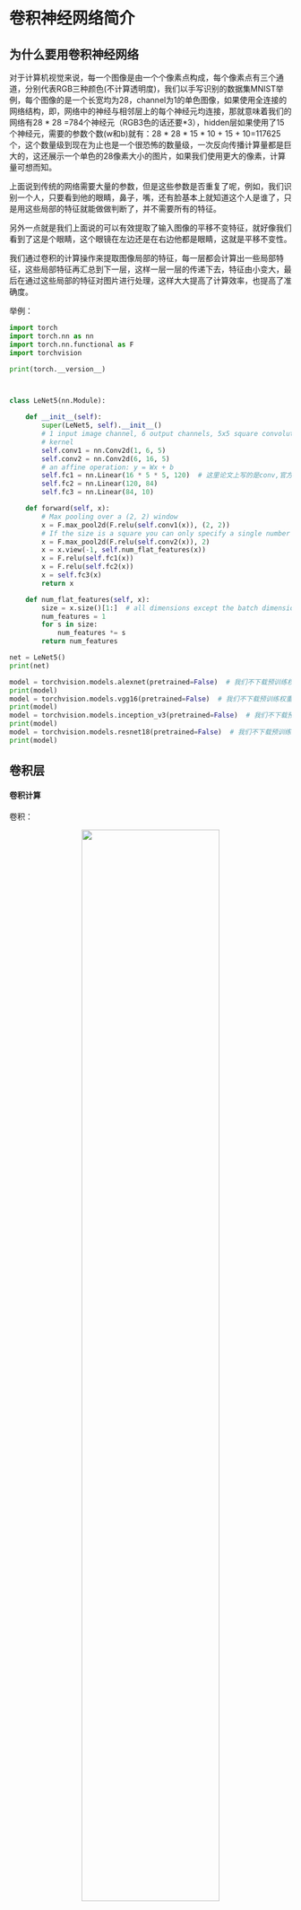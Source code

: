 

# 卷积神经网络简介




## 为什么要用卷积神经网络


对于计算机视觉来说，每一个图像是由一个个像素点构成，每个像素点有三个通道，分别代表RGB三种颜色(不计算透明度)，我们以手写识别的数据集MNIST举例，每个图像的是一个长宽均为28，channel为1的单色图像，如果使用全连接的网络结构，即，网络中的神经与相邻层上的每个神经元均连接，那就意味着我们的网络有28 * 28 =784个神经元（RGB3色的话还要*3），hidden层如果使用了15个神经元，需要的参数个数(w和b)就有：28 * 28 * 15 * 10 + 15 + 10=117625个，这个数量级到现在为止也是一个很恐怖的数量级，一次反向传播计算量都是巨大的，这还展示一个单色的28像素大小的图片，如果我们使用更大的像素，计算量可想而知。



上面说到传统的网络需要大量的参数，但是这些参数是否重复了呢，例如，我们识别一个人，只要看到他的眼睛，鼻子，嘴，还有脸基本上就知道这个人是谁了，只是用这些局部的特征就能做做判断了，并不需要所有的特征。

另外一点就是我们上面说的可以有效提取了输入图像的平移不变特征，就好像我们看到了这是个眼睛，这个眼镜在左边还是在右边他都是眼睛，这就是平移不变性。


我们通过卷积的计算操作来提取图像局部的特征，每一层都会计算出一些局部特征，这些局部特征再汇总到下一层，这样一层一层的传递下去，特征由小变大，最后在通过这些局部的特征对图片进行处理，这样大大提高了计算效率，也提高了准确度。


举例：

```py
import torch
import torch.nn as nn
import torch.nn.functional as F
import torchvision

print(torch.__version__)



class LeNet5(nn.Module):

    def __init__(self):
        super(LeNet5, self).__init__()
        # 1 input image channel, 6 output channels, 5x5 square convolution
        # kernel
        self.conv1 = nn.Conv2d(1, 6, 5)
        self.conv2 = nn.Conv2d(6, 16, 5)
        # an affine operation: y = Wx + b
        self.fc1 = nn.Linear(16 * 5 * 5, 120)  # 这里论文上写的是conv,官方教程用了线性层
        self.fc2 = nn.Linear(120, 84)
        self.fc3 = nn.Linear(84, 10)

    def forward(self, x):
        # Max pooling over a (2, 2) window
        x = F.max_pool2d(F.relu(self.conv1(x)), (2, 2))
        # If the size is a square you can only specify a single number
        x = F.max_pool2d(F.relu(self.conv2(x)), 2)
        x = x.view(-1, self.num_flat_features(x))
        x = F.relu(self.fc1(x))
        x = F.relu(self.fc2(x))
        x = self.fc3(x)
        return x

    def num_flat_features(self, x):
        size = x.size()[1:]  # all dimensions except the batch dimension
        num_features = 1
        for s in size:
            num_features *= s
        return num_features

net = LeNet5()
print(net)

model = torchvision.models.alexnet(pretrained=False)  # 我们不下载预训练权重
print(model)
model = torchvision.models.vgg16(pretrained=False)  # 我们不下载预训练权重
print(model)
model = torchvision.models.inception_v3(pretrained=False)  # 我们不下载预训练权重
print(model)
model = torchvision.models.resnet18(pretrained=False)  # 我们不下载预训练权重
print(model)
```






## 卷积层

#### 卷积计算

卷积：

<p align="center">
    <img width="70%" height="70%" src="http://images.iterate.site/blog/image/20200522/CtlVUUiGwFBX.gif">
</p>




卷积神经网路的开山之作，麻雀虽小，但五脏俱全，卷积层、pooling层、全连接层，这些都是现代CNN网络的基本组件
   - 用卷积提取空间特征；
   - 由空间平均得到子样本；
   - 用 tanh 或 sigmoid 得到非线性；
   - 用 multi-layer neural network（MLP）作为最终分类器；
   - 层层之间用稀疏的连接矩阵，以避免大的计算成本。


<p align="center">
    <img width="70%" height="70%" src="http://images.iterate.site/blog/image/20200522/gRDOTA4VFGx9.jpg?imageslim">
</p>


输入：图像Size为32*32。这要比mnist数据库中最大的字母(28*28)还大。这样做的目的是希望潜在的明显特征，如笔画断续、角点能够出现在最高层特征监测子感受野的中心。

输出：10个类别，分别为0-9数字的概率

1. C1层是一个卷积层，有6个卷积核（提取6种局部特征），核大小为5 * 5
2. S2层是pooling层，下采样（区域:2 * 2 ）降低网络训练参数及模型的过拟合程度。
3. C3层是第二个卷积层，使用16个卷积核，核大小:5 * 5 提取特征
4. S4层也是一个pooling层，区域:2*2
5. C5层是最后一个卷积层，卷积核大小:5 * 5  卷积核种类:120
6. 最后使用全连接层，将C5的120个特征进行分类，最后输出0-9的概率


## AlexNet

可以算作LeNet的一个更深和更广的版本，可以用来学习更复杂的对象 [论文](https://papers.nips.cc/paper/4824-imagenet-classification-with-deep-convolutional-neural-networks.pdf)
   - 用rectified linear units（ReLU）得到非线性；
   - 使用 dropout 技巧在训练期间有选择性地忽略单个神经元，来减缓模型的过拟合；
   - 重叠最大池，避免平均池的平均效果；
   - 使用 GPU NVIDIA GTX 580 可以减少训练时间，这比用CPU处理快了 10 倍，所以可以被用于更大的数据集和图像上。


<p align="center">
    <img width="70%" height="70%" src="http://images.iterate.site/blog/image/20200522/hx56YKOOJGqh.png?imageslim">
</p>

虽然 AlexNet只有8层，但是它有60M以上的参数总量，Alexnet有一个特殊的计算层，LRN层，做的事是对当前层的输出结果做平滑处理，这里就不做详细介绍了，
Alexnet的每一阶段（含一次卷积主要计算的算作一层）可以分为8层：


1. con - relu - pooling - LRN ：
要注意的是input层是227*227，而不是paper里面的224，这里可以算一下，主要是227可以整除后面的conv1计算，224不整除。如果一定要用224可以通过自动补边实现，不过在input就补边感觉没有意义，补得也是0，这就是我们上面说的公式的重要性。
2. conv - relu - pool - LRN ：
group=2，这个属性强行把前面结果的feature map分开，卷积部分分成两部分做
3. conv - relu
4. conv - relu
5. conv - relu - pool
6. fc - relu - dropout ：
dropout层，在alexnet中是说在训练的以1/2概率使得隐藏层的某些neuron的输出为0，这样就丢到了一半节点的输出，BP的时候也不更新这些节点，防止过拟合。
7. fc - relu - dropout 
8. fc - softmax 




## VGG

2015，牛津的 VGG。[论文](https://arxiv.org/pdf/1409.1556.pdf)

   - 每个卷积层中使用更小的 3×3 filters，并将它们组合成卷积序列
   - 多个3×3卷积序列可以模拟更大的接收场的效果
   - 每次的图像像素缩小一倍，卷积核的数量增加一倍
 
VGG有很多个版本，也算是比较稳定和经典的model。它的特点也是连续conv多计算量巨大，这里我们以VGG16为例.[图片来源](https://www.cs.toronto.edu/~frossard/post/vgg16/)


<p align="center">
    <img width="70%" height="70%" src="http://images.iterate.site/blog/image/20200522/dc3enwKPrDp5.png?imageslim">
</p>

VGG清一色用小卷积核，结合作者和自己的观点，这里整理出小卷积核比用大卷积核的优势：

根据作者的观点，input8 -> 3层conv3x3后，output=2，等同于1层conv7x7的结果； input=8 -> 2层conv3x3后，output=2，等同于2层conv5x5的结果

卷积层的参数减少。相比5x5、7x7和11x11的大卷积核，3x3明显地减少了参数量

通过卷积和池化层后，图像的分辨率降低为原来的一半，但是图像的特征增加一倍，这是一个十分规整的操作:
分辨率由输入的224->112->56->28->14->7，
特征从原始的RGB3个通道-> 64 ->128 -> 256 -> 512

这为后面的网络提供了一个标准，我们依旧使用Pytorch官方实现版本来查看



## GoogLeNet (Inception)

2014，Google Christian Szegedy [论文](https://arxiv.org/abs/1512.00567)
- 使用1×1卷积块（NiN）来减少特征数量，这通常被称为“瓶颈”，可以减少深层神经网络的计算负担。
- 每个池化层之前，增加 feature maps，增加每一层的宽度来增多特征的组合性

googlenet最大的特点就是包含若干个inception模块，所以有时候也称作 inception net。
googlenet虽然层数要比VGG多很多，但是由于inception的设计，计算速度方面要快很多。

<p align="center">
    <img width="70%" height="70%" src="http://images.iterate.site/blog/image/20200522/zywp5DxOK7GG.png?imageslim">
</p>


不要被这个图吓到，其实原理很简单

Inception架构的主要思想是找出如何让已有的稠密组件接近与覆盖卷积视觉网络中的最佳局部稀疏结构。现在需要找出最优的局部构造，并且重复几次。之前的一篇文献提出一个层与层的结构，在最后一层进行相关性统计，将高相关性的聚集到一起。这些聚类构成下一层的单元，且与上一层单元连接。假设前面层的每个单元对应于输入图像的某些区域，这些单元被分为滤波器组。在接近输入层的低层中，相关单元集中在某些局部区域，最终得到在单个区域中的大量聚类，在最后一层通过1x1的卷积覆盖。

上面的话听起来很生硬，其实解释起来很简单：每一模块我们都是用若干个不同的特征提取方式，例如 3x3卷积，5x5卷积，1x1的卷积，pooling等，都计算一下，最后再把这些结果通过Filter Concat来进行连接，找到这里面作用最大的。而网络里面包含了许多这样的模块，这样不用我们人为去判断哪个特征提取方式好，网络会自己解决（是不是有点像AUTO ML），在Pytorch中实现了InceptionA-E，还有InceptionAUX 模块。




## ResNet


2015，Kaiming He, Xiangyu Zhang, Shaoqing Ren, Jian Sun [论文](https://arxiv.org/abs/1512.03385)

刚才的googlenet已经很深了，ResNet可以做到更深，通过残差计算，可以训练超过1000层的网络，俗称跳连接

### 退化问题

网络层数增加，但是在训练集上的准确率却饱和甚至下降了。这个不能解释为overfitting，因为overfit应该表现为在训练集上表现更好才对。这个就是网络退化的问题，退化问题说明了深度网络不能很简单地被很好地优化

### 残差网络的解决办法

深层网络的后面那些层是恒等映射，那么模型就退化为一个浅层网络。那现在要解决的就是学习恒等映射函数了。让一些层去拟合一个潜在的恒等映射函数H(x) = x，比较困难。如果把网络设计为H(x) = F(x) + x。我们可以转换为学习一个残差函数F(x) = H(x) - x。 只要F(x)=0，就构成了一个恒等映射H(x) = x. 而且，拟合残差肯定更加容易。

以上又很不好理解，继续解释下，先看图：
<p align="center">
    <img width="70%" height="70%" src="http://images.iterate.site/blog/image/20200523/yQuWbH5cwnmV.png?imageslim">
</p>


我们在激活函数前将上一层（或几层）的输出与本层计算的输出相加，将求和的结果输入到激活函数中做为本层的输出，引入残差后的映射对输出的变化更敏感，其实就是看本层相对前几层是否有大的变化，相当于是一个差分放大器的作用。图中的曲线就是残差中的shoutcut，他将前一层的结果直接连接到了本层，也就是俗称的跳连接。

我们以经典的resnet18来看一下网络结构 [图片来源](https://www.researchgate.net/figure/Proposed-Modified-ResNet-18-architecture-for-Bangla-HCR-In-the-diagram-conv-stands-for_fig1_323063171)
<p align="center">
    <img width="70%" height="70%" src="http://images.iterate.site/blog/image/20200523/B1LcLWrMnpQC.jpg?imageslim">
</p>




那么我们该如何选择网络呢？

[来源](https://www.researchgate.net/figure/Comparison-of-popular-CNN-architectures-The-vertical-axis-shows-top-1-accuracy-on_fig2_320084139)


<p align="center">
    <img width="70%" height="70%" src="http://images.iterate.site/blog/image/20200523/mW7cAxTLFuME.png?imageslim">
</p>

以上表格可以清楚的看到准确率和计算量之间的对比。我的建议是，小型图片分类任务，resnet18基本上已经可以了，如果真对准确度要求比较高，再选其他更好的网络架构。

**另外有句俗话叫：穷人只能alexnet，富人才用Res**
